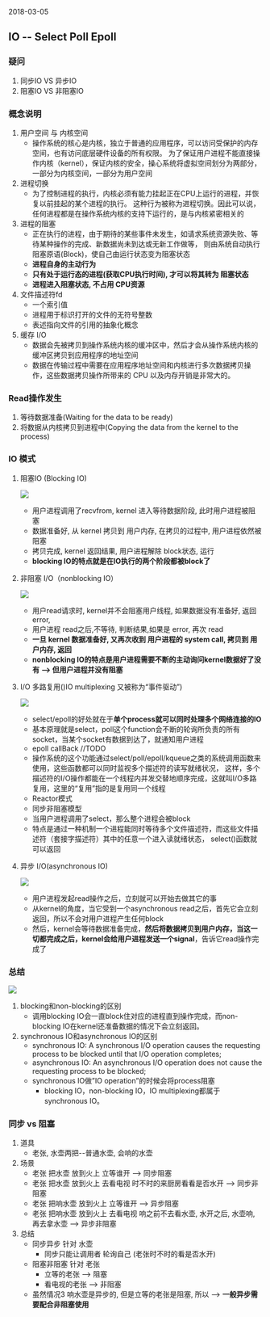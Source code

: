 2018-03-05

## IO -- Select Poll Epoll 

### 疑问
1. 同步IO VS 异步IO
2. 阻塞IO VS 非阻塞IO

### 概念说明
1. 用户空间 与 内核空间
    - 操作系统的核心是内核，独立于普通的应用程序，可以访问受保护的内存空间，也有访问底层硬件设备的所有权限。
    为了保证用户进程不能直接操作内核（kernel），保证内核的安全，操心系统将虚拟空间划分为两部分，一部分为内核空间，一部分为用户空间
2. 进程切换
    - 为了控制进程的执行，内核必须有能力挂起正在CPU上运行的进程，并恢复以前挂起的某个进程的执行。
    这种行为被称为进程切换。因此可以说，任何进程都是在操作系统内核的支持下运行的，是与内核紧密相关的
3. 进程的阻塞
    - 正在执行的进程，由于期待的某些事件未发生，如请求系统资源失败、等待某种操作的完成、新数据尚未到达或无新工作做等，
    则由系统自动执行阻塞原语(Block)，使自己由运行状态变为阻塞状态
    - **进程自身的主动行为**
    - **只有处于运行态的进程(获取CPU执行时间), 才可以将其转为 阻塞状态**
    - **进程进入阻塞状态, 不占用 CPU资源**
4. 文件描述符fd
    - 一个索引值
    - 进程用于标识打开的文件的无符号整数
    - 表述指向文件的引用的抽象化概念
5. 缓存 I/O
    - 数据会先被拷贝到操作系统内核的缓冲区中，然后才会从操作系统内核的缓冲区拷贝到应用程序的地址空间
    - 数据在传输过程中需要在应用程序地址空间和内核进行多次数据拷贝操作，这些数据拷贝操作所带来的 CPU 以及内存开销是非常大的。

### Read操作发生
1. 等待数据准备(Waiting for the data to be ready)
2. 将数据从内核拷贝到进程中(Copying the data from the kernel to the process)

### IO 模式
1. 阻塞IO (Blocking IO)

    ![](1.jpg)

    - 用户进程调用了recvfrom, kernel 进入等待数据阶段, 此时用户进程被阻塞
    - 数据准备好, 从 kernel 拷贝到 用户内存, 在拷贝的过程中, 用户进程依然被阻塞
    - 拷贝完成, kernel 返回结果, 用户进程解除 block状态, 运行
    - **blocking IO的特点就是在IO执行的两个阶段都被block了**

2. 非阻塞 I/O（nonblocking IO）

    ![](2.jpg)
    
    - 用户read请求时, kernel并不会阻塞用户线程, 如果数据没有准备好, 返回 error, 
    - 用户进程 read之后,不等待, 判断结果,如果是 error, 再次 read
    - **一旦 kernel 数据准备好, 又再次收到 用户进程的 system call, 拷贝到 用户内存, 返回**
    - **nonblocking IO的特点是用户进程需要不断的主动询问kernel数据好了没有 --> 但用户进程并没有阻塞**
    
3. I/O 多路复用()IO multiplexing 又被称为“事件驱动”)

    ![](3.jpg)

    - select/epoll的好处就在于**单个process就可以同时处理多个网络连接的IO**
    - 基本原理就是select，poll这个function会不断的轮询所负责的所有socket，当某个socket有数据到达了，就通知用户进程
    - epoll callBack //TODO
    - 操作系统的这个功能通过select/poll/epoll/kqueue之类的系统调用函数来使用，这些函数都可以同时监视多个描述符的读写就绪状况，
      这样，多个描述符的I/O操作都能在一个线程内并发交替地顺序完成，这就叫I/O多路复用，这里的“复用”指的是复用同一个线程
    - Reactor模式
    - 同步非阻塞模型
    - 当用户进程调用了select，那么整个进程会被block
    - 特点是通过一种机制一个进程能同时等待多个文件描述符，而这些文件描述符（套接字描述符）其中的任意一个进入读就绪状态，
        select()函数就可以返回
    
4. 异步 I/O(asynchronous IO)

    ![](4.jpg)

    - 用户进程发起read操作之后，立刻就可以开始去做其它的事
    - 从kernel的角度，当它受到一个asynchronous read之后，首先它会立刻返回，所以不会对用户进程产生任何block
    - 然后，kernel会等待数据准备完成，**然后将数据拷贝到用户内存，当这一切都完成之后，kernel会给用户进程发送一个signal**，告诉它read操作完成了


### 总结

   ![](5.jpg)

1. blocking和non-blocking的区别
    - 调用blocking IO会一直block住对应的进程直到操作完成，而non-blocking IO在kernel还准备数据的情况下会立刻返回。
2. synchronous IO和asynchronous IO的区别
    - synchronous IO:  A synchronous I/O operation causes the requesting process to be blocked until that I/O operation completes;
    - asynchronous IO: An asynchronous I/O operation does not cause the requesting process to be blocked;
    - synchronous IO做”IO operation”的时候会将process阻塞
        - blocking IO，non-blocking IO，IO multiplexing都属于synchronous IO。
        
### 同步 vs 阻塞
1. 道具
    - 老张, 水壶两把--普通水壶, 会响的水壶
2. 场景
    - 老张 把水壶 放到火上 立等谁开 --> 同步阻塞
    - 老张 把水壶 放到火上 去看电视 时不时的来厨房看看是否水开 --> 同步非阻塞
    - 老张 把响水壶 放到火上 立等谁开 --> 异步阻塞
    - 老张 把响水壶 放到火上 去看电视 响之前不去看水壶, 水开之后, 水壶响, 再去拿水壶 --> 异步非阻塞
3. 总结
    - 同步异步 针对 水壶
        - 同步只能让调用者 轮询自己 (老张时不时的看是否水开)
    - 阻塞非阻塞 针对 老张
        - 立等的老张 --> 阻塞
        - 看电视的老张 --> 非阻塞
    - 虽然情况3 响水壶是异步的, 但是立等的老张是阻塞, 所以 --> **一般异步需要配合非阻塞使用**

   